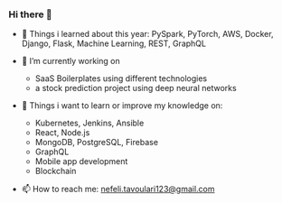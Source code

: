 ### Hi there 👋

- 🔭 Things i learned about this year: PySpark, PyTorch, AWS, Docker, Django, Flask, Machine Learning, REST, GraphQL

- 🌱 I’m currently working on 
  - SaaS Boilerplates using different technologies
  - a stock prediction project using deep neural networks

- :dart: Things i want to learn or improve my knowledge on:
  -  Kubernetes, Jenkins, Ansible  
  -  React, Node.js
  -  MongoDB, PostgreSQL, Firebase
  -  GraphQL
  -  Mobile app development
  -  Blockchain

- 📫 How to reach me: nefeli.tavoulari123@gmail.com
